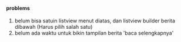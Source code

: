 #### problems

1. belum bisa satuin listview menut diatas, dan listview builder berita dibawah (Harus pilih salah satu)
2. belum ada waktu untuk bikin tampilan berita 'baca selengkapnya'
